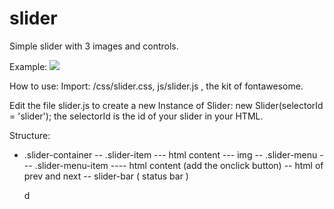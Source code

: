 # slider

Simple slider with 3 images and controls.

Example:
<img src="https://i.ibb.co/ZV1MFDY/slider.jpg" />

How to use:
Import: /css/slider.css, js/slider.js , the kit of fontawesome.

Edit the file slider.js to create a new Instance of Slider: new Slider(selectorId = 'slider'); the selectorId is the id of your slider in your HTML.

<div class="slider-container" id="slider">

Structure: 
- .slider-container
-- .slider-item
--- html content 
--- img
-- .slider-menu
--- .slider-menu-item
---- html content (add the onclick button)
-- html of prev and next
-- slider-bar ( status bar )

   d
